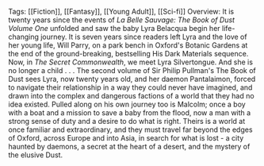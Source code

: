 Tags: [[Fiction]], [[Fantasy]], [[Young Adult]], [[Sci-fi]]
Overview:
It is twenty years since the events of _La Belle Sauvage: The Book of Dust Volume One_ unfolded and saw the baby Lyra Belacqua begin her life-changing journey. It is seven years since readers left Lyra and the love of her young life, Will Parry, on a park bench in Oxford's Botanic Gardens at the end of the ground-breaking, bestselling His Dark Materials sequence. Now, in _The Secret Commonwealth_, we meet Lyra Silvertongue. And she is no longer a child . . . The second volume of Sir Philip Pullman's The Book of Dust sees Lyra, now twenty years old, and her daemon Pantalaimon, forced to navigate their relationship in a way they could never have imagined, and drawn into the complex and dangerous factions of a world that they had no idea existed. Pulled along on his own journey too is Malcolm; once a boy with a boat and a mission to save a baby from the flood, now a man with a strong sense of duty and a desire to do what is right. Theirs is a world at once familiar and extraordinary, and they must travel far beyond the edges of Oxford, across Europe and into Asia, in search for what is lost - a city haunted by daemons, a secret at the heart of a desert, and the mystery of the elusive Dust.